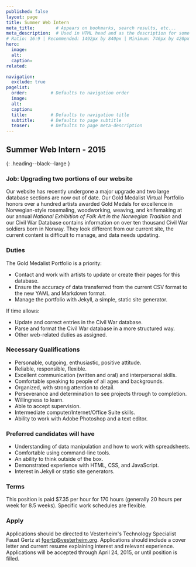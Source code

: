 ```yaml
---
published: false
layout: page
title: Summer Web Intern
meta_title:        # Appears on bookmarks, search results, etc...
meta_description:  # Used in HTML head and as the description for some search engines
# Ratio: 16:9 | Recommended: 1492px by 840px | Minimum: 746px by 420px
hero:
  image:
  alt:
  caption:
related:

navigation:
  exclude: true
pagelist:
  order:         # Defaults to navigation order
  image: 
  alt: 
  caption:
  title:         # Defaults to navigation title
  subtitle:      # Defaults to page subtitle
  teaser:        # Defaults to page meta-description
---
```

Summer Web Intern - 2015
-------------------------
{: .heading--black--large }

### Job: Upgrading two portions of our website

Our website has recently undergone a major upgrade and two large database sections are now out of date. Our Gold Medalist Virtual Portfolio honors over a hundred artists awarded Gold Medals for excellence in Norwegian-style rosemaling, woodworking, weaving, and knifemaking at our annual _National Exhibition of Folk Art in the Norwegian Tradition_ and our Civil War Database contains information on over ten thousand Civil War soldiers born in Norway. They look different from our current site, the current content is difficult to manage, and data needs updating. 

### Duties

The Gold Medalist Portfolio is a priority:

* Contact and work with artists to update or create their pages for this database.
* Ensure the accuracy of data transferred from the current CSV format to the new YAML and Markdown format.
* Manage the portfolio with Jekyll, a simple, static site generator.

If time allows:

* Update and correct entries in the Civil War database.
* Parse and format the Civil War database in a more structured way.
* Other web-related duties as assigned.

### Necessary Qualifications

* Personable, outgoing, enthusiastic, positive attitude.
* Reliable, responsible, flexible.
* Excellent communication (written and oral) and interpersonal skills.
* Comfortable speaking to people of all ages and backgrounds.
* Organized, with strong attention to detail.
* Perseverance and determination to see projects through to completion.
* Willingness to learn.
* Able to accept supervision.
* Intermediate computer/Internet/Office Suite skills.
* Ability to work with Adobe Photoshop and a text editor.

### Preferred candidates will have

* Understanding of data manipulation and how to work with spreadsheets.
* Comfortable using command-line tools.
* An ability to think outside of the box.
* Demonstrated experience with HTML, CSS, and JavaScript.
* Interest in Jekyll or static site generators.

### Terms

This position is paid $7.35 per hour for 170 hours (generally 20 hours per week for 8.5 weeks). Specific work schedules are flexible. 

### Apply

Applications should be directed to Vesterheim's Technology Specialist Faust Gertz at [fgertz@vesterheim.org](mailto:fgertz@vesterheim.org). Applications should include a cover letter and current resume explaining interest and relevant experience. Applications will be accepted through April 24, 2015, or until position is filled. 
